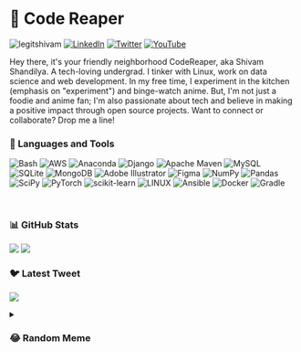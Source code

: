 # 👻 Code Reaper

<img src="https://komarev.com/ghpvc/?username=legitshivam&label=Profile%20views&color=0e75b6&style=flat" alt="legitshivam" /> [![LinkedIn](https://img.shields.io/badge/LinkedIn-%230077B5.svg?logo=linkedin&logoColor=white)](https://linkedin.com/in/legitShivam) [![Twitter](https://img.shields.io/badge/Twitter-%231DA1F2.svg?logo=Twitter&logoColor=white)](https://twitter.com/legitShivam) [![YouTube](https://img.shields.io/badge/YouTube-%23FF0000.svg?logo=YouTube&logoColor=white)](https://youtube.com/@legitShivam)

Hey there, it's your friendly neighborhood CodeReaper, aka Shivam Shandilya. A tech-loving undergrad. I tinker with Linux, work on data science and web development. In my free time, I experiment in the kitchen (emphasis on "experiment") and binge-watch anime. But, I'm not just a foodie and anime fan; I'm also passionate about tech and believe in making a positive impact through open source projects. Want to connect or collaborate? Drop me a line!


### 🧰 Languages and Tools
![Bash](https://img.shields.io/badge/bash-%23121011.svg?style=for-the-badge&logo=gnu-bash&logoColor=white)
![AWS](https://img.shields.io/badge/AWS-%23FF9900.svg?style=for-the-badge&logo=amazon-aws&logoColor=white)
![Anaconda](https://img.shields.io/badge/Anaconda-%2344A833.svg?style=for-the-badge&logo=anaconda&logoColor=white)
![Django](https://img.shields.io/badge/django-%23092E20.svg?style=for-the-badge&logo=django&logoColor=white)
![Apache Maven](https://img.shields.io/badge/Apache%20Maven-C71A36?style=for-the-badge&logo=Apache%20Maven&logoColor=white)
![MySQL](https://img.shields.io/badge/mysql-%2300f.svg?style=for-the-badge&logo=mysql&logoColor=white)
![SQLite](https://img.shields.io/badge/sqlite-%2307405e.svg?style=for-the-badge&logo=sqlite&logoColor=white)
![MongoDB](https://img.shields.io/badge/MongoDB-%234ea94b.svg?style=for-the-badge&logo=mongodb&logoColor=white)
![Adobe Illustrator](https://img.shields.io/badge/illustrator-%23FF9A00.svg?style=for-the-badge&logo=adobeillustrator&logoColor=white)
![Figma](https://img.shields.io/badge/figma-%23F24E1E.svg?style=for-the-badge&logo=figma&logoColor=white)
![NumPy](https://img.shields.io/badge/numpy-%23013243.svg?style=for-the-badge&logo=numpy&logoColor=white)
![Pandas](https://img.shields.io/badge/pandas-%23150458.svg?style=for-the-badge&logo=pandas&logoColor=white)
![SciPy](https://img.shields.io/badge/SciPy-%230C55A5.svg?style=for-the-badge&logo=scipy&logoColor=%white)
![PyTorch](https://img.shields.io/badge/PyTorch-%23EE4C2C.svg?style=for-the-badge&logo=PyTorch&logoColor=white)
![scikit-learn](https://img.shields.io/badge/scikit--learn-%23F7931E.svg?style=for-the-badge&logo=scikit-learn&logoColor=white)
![LINUX](https://img.shields.io/badge/Linux-FCC624?style=for-the-badge&logo=linux&logoColor=black)
![Ansible](https://img.shields.io/badge/ansible-%231A1918.svg?style=for-the-badge&logo=ansible&logoColor=white)
![Docker](https://img.shields.io/badge/docker-%230db7ed.svg?style=for-the-badge&logo=docker&logoColor=white)
![Gradle](https://img.shields.io/badge/Gradle-02303A.svg?style=for-the-badge&logo=Gradle&logoColor=white)

<br>

### 📊 GitHub Stats
![](https://github-readme-stats.vercel.app/api?username=legitshivam&theme=onedark&hide_border=true&include_all_commits=false&count_private=true) ![](https://github-readme-streak-stats.herokuapp.com/?user=legitshivam&theme=onedark&hide_border=true)

### 🐦 Latest Tweet
[![](https://gtce.itsvg.in/api?username=legitShivam)](https://github.com/VishwaGauravIn/github-twitter-card-embed)

<details>
  <summary><h3>😂 Random Meme </h3></summary>
  
  <img src="https://rm.up.railway.app/" width="512px"/>
</details>
